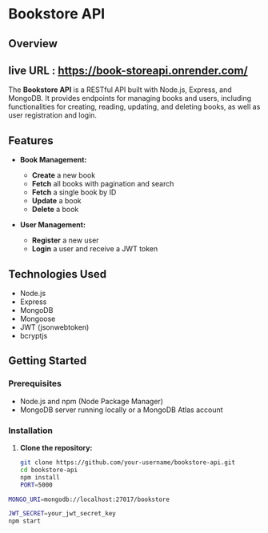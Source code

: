 # Bookstore API

## Overview

## live URL : https://book-storeapi.onrender.com/

The **Bookstore API** is a RESTful API built with Node.js, Express, and MongoDB. It provides endpoints for managing books and users, including functionalities for creating, reading, updating, and deleting books, as well as user registration and login.

## Features

- **Book Management:**
  - **Create** a new book
  - **Fetch** all books with pagination and search
  - **Fetch** a single book by ID
  - **Update** a book
  - **Delete** a book

- **User Management:**
  - **Register** a new user
  - **Login** a user and receive a JWT token

## Technologies Used

- Node.js
- Express
- MongoDB
- Mongoose
- JWT (jsonwebtoken)
- bcryptjs

## Getting Started

### Prerequisites

- Node.js and npm (Node Package Manager)
- MongoDB server running locally or a MongoDB Atlas account

### Installation

1. **Clone the repository:**
   ```bash
   git clone https://github.com/your-username/bookstore-api.git
   cd bookstore-api
   npm install
   PORT=5000
  ```bash
MONGO_URI=mongodb://localhost:27017/bookstore

JWT_SECRET=your_jwt_secret_key
npm start





